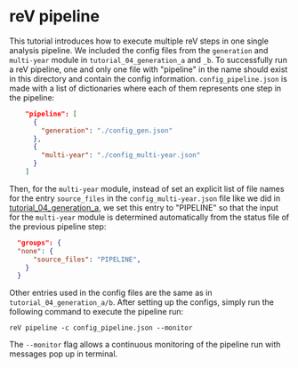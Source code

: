 reV pipeline
===========================

This tutorial introduces how to execute multiple reV steps in one single analysis pipeline. We included the config files from the `generation` and `multi-year` module in `tutorial_04_generation_a` and `_b`. To successfully run a reV pipeline, one and only one file with "pipeline" in the name should exist in this directory and contain the config information. `config_pipeline.json` is made with a list of dictionaries where each of them represents one step in the pipeline:

```json
    "pipeline": [
      {
        "generation": "./config_gen.json"
      },
      {
        "multi-year": "./config_multi-year.json"
      }
    ]
```

Then, for the `multi-year` module, instead of set an explicit list of file names for the entry `source_files` in the `config_multi-year.json` file like we did in [tutorial_04_generation_a](../tutorial_04_generation_b/config_multi-year.json), we set this entry to "PIPELINE" so that the input for the `multi-year` module is determined automatically from the status file of the previous pipeline step: 

  ```json
    "groups": {
    "none": {
        "source_files": "PIPELINE",
      }
    }
  ```

Other entries used in the config files are the same as in `tutorial_04_generation_a/b`. After setting up the configs, simply run the following command to execute the pipeline run: 

```
reV pipeline -c config_pipeline.json --monitor
```

The `--monitor` flag allows a continuous monitoring of the pipeline run with messages pop up in terminal. 
